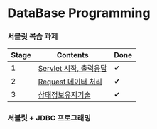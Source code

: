 # DataBase Programming

### 서블릿 복습 과제

 |Stage|Contents|Done|
 |------|---|---|
 |1|[Servlet 시작, 출력응답](https://github.com/wjdrbs96/JDBC_Project/blob/master/Assignment2/src/com/review/MyExample.java)|✔|
 |2|[Request 데이터 처리](https://github.com/wjdrbs96/JDBC_Project/blob/master/Assignment2/src/com/review/MyExample2.java)|✔|
 |3|[상태정보유지기술](https://github.com/wjdrbs96/JDBC_Project/blob/master/review.md)|✔|
 
 
### 서블릿 + JDBC 프로그래밍

